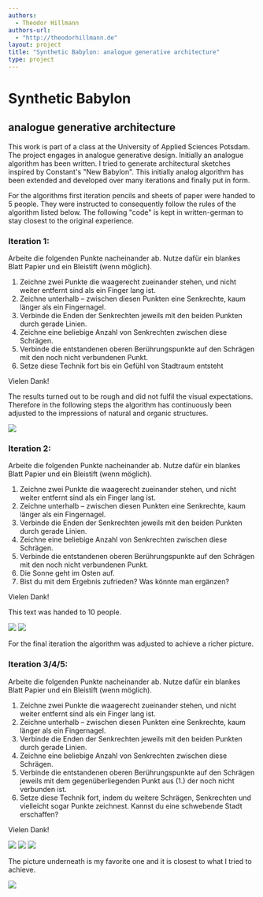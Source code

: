 ```yaml
---
authors:
  - Theodor Hillmann
authors-url:
  - "http://theodorhillmann.de"
layout: project
title: "Synthetic Babylon: analogue generative architecture"
type: project
---
```


# Synthetic Babylon
## analogue generative architecture

This work is part of a class at the University of Applied Sciences Potsdam. The project engages in analogue generative design. Initially an analogue algorithm has been written. I tried to generate architectural sketches inspired by Constant's "New Babylon". This initially analog algorithm has been extended and developed over many iterations and finally put in form.

For the algorithms first iteration pencils and sheets of paper were handed to 5 people. They were instructed to consequently follow the rules of the algorithm listed below. The following "code" is kept in written-german to stay closest to the original experience.

### Iteration 1:

Arbeite die folgenden Punkte nacheinander ab.
Nutze dafür ein blankes Blatt Papier und ein Bleistift (wenn
möglich).

1. Zeichne zwei Punkte die waagerecht zueinander stehen, und
nicht weiter entfernt sind als ein Finger lang ist.
2. Zeichne unterhalb – zwischen diesen Punkten eine Senkrechte,
kaum länger als ein Fingernagel.
3. Verbinde die Enden der Senkrechten jeweils mit den beiden
Punkten durch gerade Linien.
4. Zeichne eine beliebige Anzahl von Senkrechten zwischen diese
Schrägen.
5. Verbinde die entstandenen oberen Berührungspunkte auf den
Schrägen mit den noch nicht verbundenen Punkt.
6. Setze diese Technik fort bis ein Gefühl von Stadtraum entsteht

Vielen Dank!

The results turned out to be rough and did not fulfil the visual expectations.
Therefore in the following steps the algorithm has continuously been adjusted to the impressions of natural and organic structures.

![](https://github.com/t0dorakis/syntheticBabylon/blob/master/assets/visuals/IT1/1.png)


### Iteration 2:

Arbeite die folgenden Punkte nacheinander ab.
Nutze dafür ein blankes Blatt Papier und ein Bleistift (wenn
möglich).

1. Zeichne zwei Punkte die waagerecht zueinander stehen, und
nicht weiter entfernt sind als ein Finger lang ist.
2. Zeichne unterhalb – zwischen diesen Punkten eine Senkrechte,
kaum länger als ein Fingernagel.
3. Verbinde die Enden der Senkrechten jeweils mit den beiden
Punkten durch gerade Linien.
4. Zeichne eine beliebige Anzahl von Senkrechten zwischen diese
Schrägen.
5. Verbinde die entstandenen oberen Berührungspunkte auf den
Schrägen mit den noch nicht verbundenen Punkt.
6. Die Sonne geht im Osten auf.
7. Bist du mit dem Ergebnis zufrieden? Was könnte man
ergänzen?

Vielen Dank!

This text was handed to 10 people.

![](https://github.com/t0dorakis/syntheticBabylon/blob/master/assets/visuals/IT2/1.png)
![](https://github.com/t0dorakis/syntheticBabylon/blob/master/assets/visuals/IT2/2.png)

For the final iteration the algorithm was adjusted to achieve a richer picture.

### Iteration 3/4/5:

Arbeite die folgenden Punkte nacheinander ab.
Nutze dafür ein blankes Blatt Papier und ein Bleistift (wenn
möglich).

1. Zeichne zwei Punkte die waagerecht zueinander stehen, und
nicht weiter entfernt sind als ein Finger lang ist.
2. Zeichne unterhalb – zwischen diesen Punkten eine Senkrechte,
kaum länger als ein Fingernagel.
3. Verbinde die Enden der Senkrechten jeweils mit den beiden
Punkten durch gerade Linien.
4. Zeichne eine beliebige Anzahl von Senkrechten zwischen diese
Schrägen.
5. Verbinde die entstandenen oberen Berührungspunkte auf den
Schrägen jeweils mit dem gegenüberliegenden Punkt aus (1.)
der noch nicht verbunden ist.
6. Setze diese Technik fort, indem du weitere Schrägen,
Senkrechten und vielleicht sogar Punkte zeichnest. Kannst du
eine schwebende Stadt erschaffen?

Vielen Dank!

![](https://github.com/t0dorakis/syntheticBabylon/blob/master/assets/visuals/IT3/1.png)
![](https://github.com/t0dorakis/syntheticBabylon/blob/master/assets/visuals/IT3/2.png)
![](https://github.com/t0dorakis/syntheticBabylon/blob/master/assets/visuals/IT3/3.png)


The picture underneath is my favorite one and it is closest to what I tried to achieve.

![](https://github.com/t0dorakis/syntheticBabylon/blob/master/assets/visuals/final.jpg)
